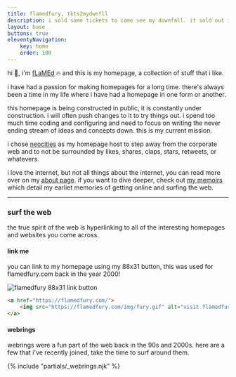 ```yaml
---
title: flamedfury, tkts2mydwnfll
description: i sold some tickets to come see my downfall. it sold out in minutes.
layout: base
buttons: true
eleventyNavigation:
    key: home
    order: 100
---
```


hi 👋, i'm [fLaMEd](about.html) 🔥 and this is my homepage, a collection of stuff that i like.

i have had a passion for making homepages for a long time. there's always been a time in my life where i have had a homepage in one form or another.

this homepage is being constructed in public, it is constantly under construction. i will often push changes to it to try things out. i spend too much time coding and configuring and need to focus on writing the never ending stream of ideas and concepts down. this is my current mission.

i chose [neocities](https://neocities.org) as my homepage host to step away from the corporate web and to not be surrounded by likes, shares, claps, stars, retweets, or whatevers. 

i love the internet, but not all things about the internet, you can read more over on my [about page](about.html). if you want to dive deeper, check out [my memoirs](memoirs.html) which detail my earliet memories of getting online and surfing the web.

---

### surf the web

the true spirit of the web is hyperlinking to all of the interesting homepages and websites you come across.

#### link me
you can link to my homepage using my 88x31 button, this was used for flamedfury.com back in the year 2000!

![flamedfury 88x31 link button](../img/fury.gif#center "visit flamedfury now!")

``` html
<a href="https://flamedfury.com/">
    <img src="https://flamedfury.com/img/fury.gif" alt="visit flamedfury now!" />
</a>
```

#### webrings
webrings were a fun part of the web back in the 90s and 2000s. here are a few that i've recently joined, take the time to surf around them.

{% include "partials/_webrings.njk" %}